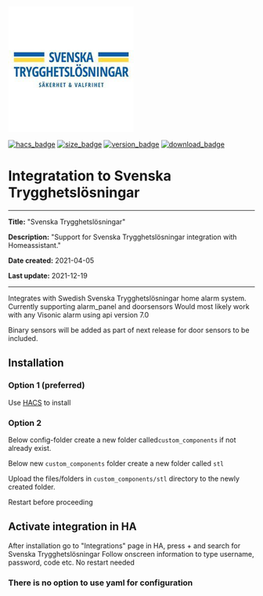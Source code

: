 [![Svenska Trygghetslosningar](https://github.com/gjohansson-ST/stl/blob/main/img/icon.png)](https://www.stl.nu/)

[![hacs_badge](https://img.shields.io/badge/HACS-Default-orange.svg?style=for-the-badge&cacheSeconds=3600)](https://github.com/custom-components/hacs)
[![size_badge](https://img.shields.io/github/repo-size/gjohansson-ST/stl?style=for-the-badge&cacheSeconds=3600)](https://github.com/gjohansson-ST/stl)
[![version_badge](https://img.shields.io/github/v/release/gjohansson-ST/stl?label=Latest%20release&style=for-the-badge&cacheSeconds=3600)](https://github.com/gjohansson-ST/stl/releases/latest)
[![download_badge](https://img.shields.io/github/downloads/gjohansson-ST/stl/total?style=for-the-badge&cacheSeconds=3600)](https://github.com/gjohansson-ST/stl/releases/latest)


# Integratation to Svenska Trygghetslösningar
---
**Title:** "Svenska Trygghetslösningar"

**Description:** "Support for Svenska Trygghetslösningar integration with Homeassistant."

**Date created:** 2021-04-05

**Last update:** 2021-12-19

---

Integrates with Swedish Svenska Trygghetslösningar home alarm system.
Currently supporting alarm_panel and doorsensors
Would most likely work with any Visonic alarm using api version 7.0

Binary sensors will be added as part of next release for door sensors to be included.

## Installation

### Option 1 (preferred)

Use [HACS](https://hacs.xyz/) to install

### Option 2

Below config-folder create a new folder called`custom_components` if not already exist.

Below new `custom_components` folder create a new folder called `stl`

Upload the files/folders in `custom_components/stl` directory to the newly created folder.

Restart before proceeding

## Activate integration in HA

After installation go to "Integrations" page in HA, press + and search for Svenska Trygghetslösningar
Follow onscreen information to type username, password, code etc.
No restart needed

### There is no option to use yaml for configuration
